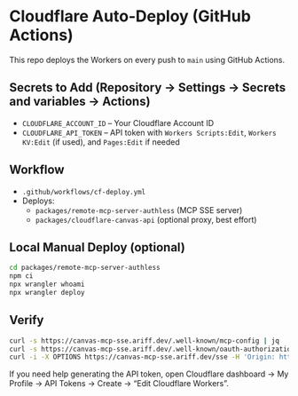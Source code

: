 # Cloudflare Auto‑Deploy (GitHub Actions)

This repo deploys the Workers on every push to `main` using GitHub Actions.

## Secrets to Add (Repository → Settings → Secrets and variables → Actions)

- `CLOUDFLARE_ACCOUNT_ID` – Your Cloudflare Account ID
- `CLOUDFLARE_API_TOKEN` – API token with `Workers Scripts:Edit`, `Workers KV:Edit` (if used), and `Pages:Edit` if needed

## Workflow

- `.github/workflows/cf-deploy.yml`
- Deploys:
  - `packages/remote-mcp-server-authless` (MCP SSE server)
  - `packages/cloudflare-canvas-api` (optional proxy, best effort)

## Local Manual Deploy (optional)

```bash
cd packages/remote-mcp-server-authless
npm ci
npx wrangler whoami
npx wrangler deploy
```

## Verify

```bash
curl -s https://canvas-mcp-sse.ariff.dev/.well-known/mcp-config | jq
curl -s https://canvas-mcp-sse.ariff.dev/.well-known/oauth-authorization-server | jq
curl -i -X OPTIONS https://canvas-mcp-sse.ariff.dev/sse -H 'Origin: https://smithery.ai' -H 'Access-Control-Request-Method: GET'
```

If you need help generating the API token, open Cloudflare dashboard → My Profile → API Tokens → Create → “Edit Cloudflare Workers”.

